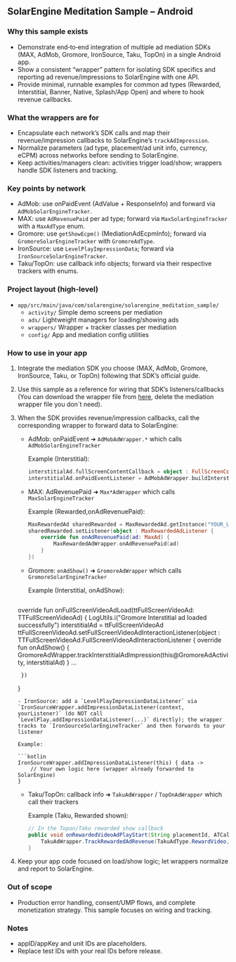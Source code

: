 ## SolarEngine Meditation Sample – Android

### Why this sample exists

- Demonstrate end‑to‑end integration of multiple ad mediation SDKs (MAX, AdMob, Gromore, IronSource, Taku, TopOn) in a single Android app.
- Show a consistent “wrapper” pattern for isolating SDK specifics and reporting ad revenue/impressions to SolarEngine with one API.
- Provide minimal, runnable examples for common ad types (Rewarded, Interstitial, Banner, Native, Splash/App Open) and where to hook revenue callbacks.

### What the wrappers are for

- Encapsulate each network’s SDK calls and map their revenue/impression callbacks to SolarEngine’s `trackAdImpression`.
- Normalize parameters (ad type, placement/ad unit info, currency, eCPM) across networks before sending to SolarEngine.
- Keep activities/managers clean: activities trigger load/show; wrappers handle SDK listeners and tracking.

### Key points by network

- AdMob: use onPaidEvent (AdValue + ResponseInfo) and forward via `AdMobSolarEngineTracker`.
- MAX: use `AdRevenuePaid` per ad type; forward via `MaxSolarEngineTracker` with a `MaxAdType` enum.
- Gromore: use `getShowEcpm()` (MediationAdEcpmInfo); forward via `GromoreSolarEngineTracker` with `GromoreAdType`.
- IronSource: use `LevelPlayImpressionData`; forward via `IronSourceSolarEngineTracker`.
- Taku/TopOn: use callback info objects; forward via their respective trackers with enums.

### Project layout (high‑level)

- `app/src/main/java/com/solarengine/solarengine_meditation_sample/`
  - `activity/` Simple demo screens per mediation
  - `ads/` Lightweight managers for loading/showing ads
  - `wrappers/` Wrapper + tracker classes per mediation
  - `config/` App and mediation config utilities

### How to use in your app

1) Integrate the mediation SDK you choose (MAX, AdMob, Gromore, IronSource, Taku, or TopOn) following that SDK’s official guide.
2) Use this sample as a reference for wiring that SDK’s listeners/callbacks (You can download the wrapper file from [here](https://github.com/solarengine-sdk/SolarEngineMeditationSample-Android/blob/main/wrappers.zip), delete the mediation wrapper file you don`t need).
3) When the SDK provides revenue/impression callbacks, call the corresponding wrapper to forward data to SolarEngine:
   - AdMob: onPaidEvent ➜ `AdMobAdWrapper.*` which calls `AdMobSolarEngineTracker`
     
     Example (Interstitial):
     
     ```kotlin
     interstitialAd.fullScreenContentCallback = object : FullScreenContentCallback() {}
     interstitialAd.onPaidEventListener = AdMobAdWrapper.buildInterstitialOnPaidEventListener()
     ```
   - MAX: AdRevenuePaid ➜ `Max*AdWrapper` which calls `MaxSolarEngineTracker`
     
     Example (Rewarded,onAdRevenuePaid):
     
     ```kotlin
     MaxRewardedAd sharedRewarded = MaxRewardedAd.getInstance("YOUR_UNIT_ID", this)
     sharedRewarded.setListener(object : MaxRewardedAdListener {
         override fun onAdRevenuePaid(ad: MaxAd) {
             MaxRewardedAdWrapper.onAdRevenuePaid(ad)
         }
     })
     ```
   - Gromore: `onAdShow()` ➜ `GromoreAdWrapper` which calls `GromoreSolarEngineTracker`
     
     Example (Interstitial, onAdShow):
     
     ```kotlin

    override fun onFullScreenVideoAdLoad(ttFullScreenVideoAd: TTFullScreenVideoAd) {
        LogUtils.i("Gromore Interstitial ad loaded successfully")
        interstitialAd = ttFullScreenVideoAd
        ttFullScreenVideoAd.setFullScreenVideoAdInteractionListener(object
            : TTFullScreenVideoAd.FullScreenVideoAdInteractionListener {
            override fun onAdShow() {
                GromoreAdWrapper.trackInterstitialAdImpression(this@GromoreAdActivity, interstitialAd)
            }
            ...

        })
    }
     ```
   - IronSource: add a `LevelPlayImpressionDataListener` via `IronSourceWrapper.addImpressionDataListener(context, yourListener)` (do NOT call `LevelPlay.addImpressionDataListener(...)` directly); the wrapper tracks to `IronSourceSolarEngineTracker` and then forwards to your listener
     
     Example:
     
     ```kotlin
     IronSourceWrapper.addImpressionDataListener(this) { data ->
         // Your own logic here (wrapper already forwarded to SolarEngine)
     }
     ```
   - Taku/TopOn: callback info ➜ `TakuAdWrapper` / `TopOnAdWrapper` which call their trackers
     
     Example (Taku, Rewarded shown):
     
     ```java
     // In the Topon/Taku rewarded show callback
     public void onRewardedVideoAdPlayStart(String placementId, ATCallbackInfo info) {
         TakuAdWrapper.TrackRewardedAdRevenue(TakuAdType.RewardVideo, info);
     }
     ``` 
4) Keep your app code focused on load/show logic; let wrappers normalize and report to SolarEngine.

 

### Out of scope

- Production error handling, consent/UMP flows, and complete monetization strategy. This sample focuses on wiring and tracking.

### Notes

- appID/appKey and unit IDs are placeholders.
- Replace test IDs with your real IDs before release.


